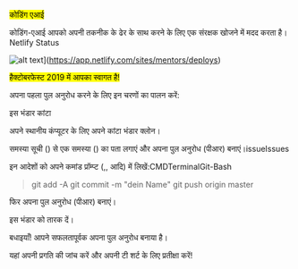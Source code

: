 <mark>कोडिंग एआई</mark>

कोडिंग-एआई आपको अपनी तकनीक के ढेर के साथ करने के लिए एक संरक्षक खोजने में मदद करता है। Netlify Status

![alt text](https://api.netlify.com/api/v1/badges/1355ea63-470d-4f37-987e-af334ab16432/deploy-status)](https://app.netlify.com/sites/mentors/deploys)

<mark>हैक्टोबरफेस्ट 2019 में आपका स्वागत है!</mark>

अपना पहला पुल अनुरोध करने के लिए इन चरणों का पालन करें:

इस भंडार कांटा

अपने स्थानीय कंप्यूटर के लिए अपने कांटा भंडार क्लोन।

समस्या सूची () से एक समस्या () का पता लगाएं और अपना पुल अनुरोध (पीआर) बनाएं।issueIssues

इन आदेशों को अपने कमांड प्रॉम्प्ट (,, आदि) में लिखें:CMDTerminalGit-Bash

>git add -A
>git commit -m "dein Name"
>git push origin master

फिर अपना पुल अनुरोध (पीआर) बनाएं।

इस भंडार को तारक दें।

बधाइयाँ! आपने सफलतापूर्वक अपना पुल अनुरोध बनाया है।

यहां अपनी प्रगति की जांच करें और अपनी टी शर्ट के लिए प्रतीक्षा करें!
